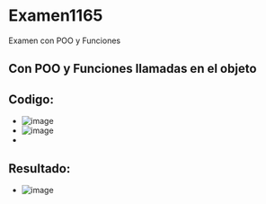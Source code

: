 # Examen1165
Examen con POO y Funciones
## Con POO y Funciones llamadas en el objeto
## Codigo:
- ![image](https://github.com/user-attachments/assets/733afb7b-6e96-4e44-8374-14ebdd2e1bed)
- ![image](https://github.com/user-attachments/assets/ad09a10e-0f6d-48d2-a662-0a08b165c115)
-
## Resultado:
- ![image](https://github.com/user-attachments/assets/de26e5e2-24d5-4aa4-bdac-1b27fba4071c)


